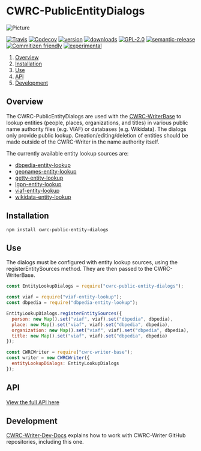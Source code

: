# CWRC-PublicEntityDialogs

![Picture](http://cwrc.ca/logos/CWRC_logos_2016_versions/CWRCLogo-Horz-FullColour.png)

[![Travis](https://img.shields.io/travis/cwrc/CWRC-PublicEntityDialogs.svg)](https://travis-ci.org/cwrc/CWRC-PublicEntityDialogs)
[![Codecov](https://img.shields.io/codecov/c/github/cwrc/CWRC-PublicEntityDialogs.svg)](https://codecov.io/gh/cwrc/CWRC-PublicEntityDialogs)
[![version](https://img.shields.io/npm/v/cwrc-public-entity-dialogs.svg)](http://npm.im/cwrc-public-entity-dialogs)
[![downloads](https://img.shields.io/npm/dm/cwrc-public-entity-dialogs.svg)](http://npm-stat.com/charts.html?package=cwrc-public-entity-dialogs&from=2015-08-01)
[![GPL-2.0](https://img.shields.io/npm/l/cwrc-public-entity-dialogs.svg)](http://opensource.org/licenses/GPL-2.0)
[![semantic-release](https://img.shields.io/badge/%20%20%F0%9F%93%A6%F0%9F%9A%80-semantic--release-e10079.svg)](https://github.com/semantic-release/semantic-release)
[![Commitizen friendly](https://img.shields.io/badge/commitizen-friendly-brightgreen.svg)](http://commitizen.github.io/cz-cli/)
[![experimental](http://badges.github.io/stability-badges/dist/experimental.svg)](http://github.com/badges/stability-badges)

1. [Overview](#overview)
1. [Installation](#installation)
1. [Use](#use)
1. [API](#api)
1. [Development](#development)

## Overview

The CWRC-PublicEntityDialogs are used with the [CWRC-WriterBase](https://github.com/cwrc/CWRC-WriterBase) to lookup entities (people, places, organizations, and titles) in various public name authority files (e.g. VIAF) or databases (e.g. Wikidata). The dialogs only provide public lookup. Creation/editing/deletion of entities should be made outside of the CWRC-Writer in the name authority itself.

The currently available entity lookup sources are:

- [dbpedia-entity-lookup](https://github.com/cwrc/dbpedia-entity-lookup)
- [geonames-entity-lookup](https://github.com/cwrc/geonames-entity-lookup)
- [getty-entity-lookup](https://github.com/cwrc/getty-entity-lookup)
- [lgpn-entity-lookup](https://github.com/cwrc/lgpn-entity-lookup)
- [viaf-entity-lookup](https://github.com/cwrc/viaf-entity-lookup)
- [wikidata-entity-lookup](https://github.com/cwrc/wikidata-entity-lookup)

## Installation

`npm install cwrc-public-entity-dialogs`

## Use

The dialogs must be configured with entity lookup sources, using the registerEntitySources method. They are then passed to the CWRC-WriterBase.

```js
const EntityLookupDialogs = require("cwrc-public-entity-dialogs");

const viaf = require("viaf-entity-lookup");
const dbpedia = require("dbpedia-entity-lookup");

EntityLookupDialogs.registerEntitySources({
  person: new Map().set("viaf", viaf).set("dbpedia", dbpedia),
  place: new Map().set("viaf", viaf).set("dbpedia", dbpedia),
  organization: new Map().set("viaf", viaf).set("dbpedia", dbpedia),
  title: new Map().set("viaf", viaf).set("dbpedia", dbpedia)
});

const CWRCWriter = require("cwrc-writer-base");
const writer = new CWRCWriter({
  entityLookupDialogs: EntityLookupDialogs
});
```

## API

[View the full API here](https://github.com/cwrc/CWRC-PublicEntityDialogs/blob/master/API.md)

## Development

[CWRC-Writer-Dev-Docs](https://github.com/cwrc/CWRC-Writer-Dev-Docs) explains how to work with CWRC-Writer GitHub repositories, including this one.
